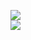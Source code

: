 [![](https://img.shields.io/badge/Made%20With-Github%20Spray-lightgrey.svg?style=for-the-badge&logo=github)](https://github.com/Annihil/github-spray#3520)  
[![](https://i.imgur.com/2DrTn0Z.gif)](https://github.com/Annihil/github-spray)